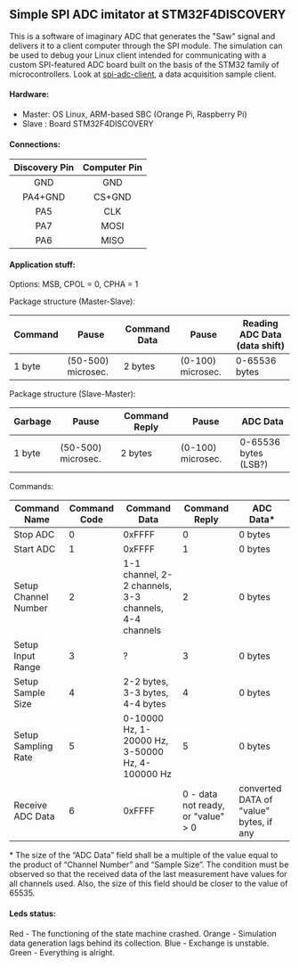 
## Simple SPI ADC imitator at STM32F4DISCOVERY ##

This is a software of imaginary ADC that generates the "Saw" signal and delivers it to a client computer through the SPI module.
The simulation can be used to debug your Linux client intended for communicating with a custom SPI-featured ADC board built on the basis of the STM32 family of microcontrollers. 
Look at [spi-adc-client](https://github.com/wiluite/spi-adc-client), a data acquisition sample client.

#### Hardware: ####

- Master: OS Linux, ARM-based SBC (Orange Pi, Raspberry Pi)	
- Slave : Board STM32F4DISCOVERY

#### Connections: ####

| Discovery Pin| Computer Pin|
| :----------: | :---------: |
|    GND       |    GND      |
|    PA4+GND   |    CS+GND   |
|    PA5       |    CLK      |
|    PA7       |    MOSI     |
|    PA6       |    MISO     |


#### Application stuff: ####

Options: MSB, CPOL = 0, CPHA = 1

Package structure (Master-Slave):

| Command|      Pause       |Command Data|      Pause      |Reading ADC Data (data shift) |
|--------|------------------|------------|-----------------|------------------------------|
| 1 byte |(50-500) microsec.|  2 bytes   |(0-100) microsec.|       0-65536 bytes          |


Package structure (Slave-Master):

|Garbage |      Pause       |Command Reply|      Pause      |   ADC Data          |
|--------|------------------|-------------|-----------------|---------------------|
| 1 byte |(50-500) microsec.|   2 bytes   |(0-100) microsec.| 0-65536 bytes (LSB?)|


Commands:

Command Name         | Command Code|Command Data|Command Reply|ADC Data\*
---------------------|-------------|------------|-------------|-----------
Stop ADC             |    0        |   0xFFFF   |     0       |   0 bytes
Start ADC            |    1        |   0xFFFF   |     1       |   0 bytes
Setup Channel Number |    2        | 1-1 channel, 2-2 channels, 3-3 channels, 4-4 channels|2|0 bytes
Setup Input Range    |    3        |      ?     |     3       |   0 bytes
Setup Sample Size    |    4        |2-2 bytes, 3-3 bytes, 4-4 bytes|4|0 bytes
Setup Sampling Rate  |    5        |0-10000 Hz, 1-20000 Hz, 3-50000 Hz, 4-100000 Hz|5|0 bytes
Receive ADC Data     |    6        |   0xFFFF   |0 - data not ready, or "value" > 0 |converted DATA of "value" bytes, if any

\* The size of the “ADC Data” field shall be a multiple of the value equal to the product of “Channel Number” and “Sample Size”. The condition must be observed so that the received data of the last measurement have values for all channels used. Also, the size of this field should be closer to the value of 65535.


#### Leds status: ####
Red - The functioning of the state machine crashed.
Orange - Simulation data generation lags behind its collection.
Blue - Exchange is unstable.
Green - Everything is alright.
